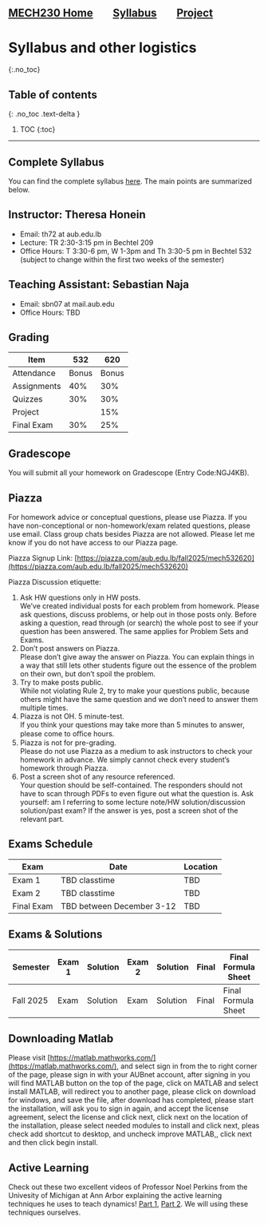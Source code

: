[MECH230 Home](homepage.md)        [Syllabus](syllabus.md)        [Project](project.md)
---

# Syllabus and other logistics
{:.no_toc}

## Table of contents
{: .no_toc .text-delta }

1. TOC
{:toc}

---

## Complete Syllabus

You can find the complete syllabus [here](???).
The main points are summarized below.

## Instructor: Theresa Honein
- Email: th72 at aub.edu.lb
- Lecture: TR 2:30-3:15 pm in Bechtel 209
- Office Hours: T 3:30-6 pm, W 1-3pm and Th 3:30-5 pm in Bechtel 532 (subject to change within the first two weeks of the semester)

## Teaching Assistant: Sebastian Naja
- Email: sbn07 at mail.aub.edu
- Office Hours: TBD

## Grading

| Item | 532 | 620 |
| ---- | --- | --- |
| Attendance | Bonus | Bonus |
| Assignments | 40% | 30% |
| Quizzes | 30% | 30% |
| Project | | 15% |
| Final Exam | 30% | 25% |

## Gradescope

You will submit all your homework on Gradescope (Entry Code:NGJ4KB).

## Piazza

For homework advice or conceptual questions, please use Piazza. If you have non-conceptional or non-homework/exam related questions, please use email. Class group chats besides Piazza are not allowed. Please let me know if you do not have access to our Piazza page.

Piazza Signup Link: [https://piazza.com/aub.edu.lb/fall2025/mech532620](https://piazza.com/aub.edu.lb/fall2025/mech532620)

Piazza Discussion etiquette:
1. Ask HW questions only in HW posts.\
We’ve created individual posts for each problem from homework. Please ask questions, discuss problems, or help out in those
posts only. Before asking a question, read through (or search) the whole post to see if your question has been answered. The same applies for Problem Sets and Exams.
2. Don’t post answers on Piazza.\
Please don’t give away the answer on Piazza. You can explain things in a way that still lets other students figure out the
essence of the problem on their own, but don’t spoil the problem.
3. Try to make posts public.\
While not violating Rule 2, try to make your questions public, because others might have the same question and we don’t
need to answer them multiple times.
4. Piazza is not OH. 5 minute-test.\
If you think your questions may take more than 5 minutes to answer, please come to oﬃce hours.
5. Piazza is not for pre-grading.\
Please do not use Piazza as a medium to ask instructors to check your homework in advance. We simply cannot check every
student’s homework through Piazza.
6. Post a screen shot of any resource referenced.\
Your question should be self-contained. The responders should not have to scan through PDFs to even figure out what the
question is. Ask yourself: am I referring to some lecture note/HW solution/discussion solution/past exam?
If the answer is yes, post a screen shot of the relevant part.

## Exams Schedule

| Exam | Date | Location |
| -- | -- | -- |
| Exam 1 | TBD classtime | TBD |
| Exam 2 | TBD classtime | TBD |
| Final Exam | TBD between December 3-12 | TBD |

## Exams & Solutions

| Semester | Exam 1 | Solution | Exam 2 | Solution | Final | Final Formula Sheet | Solution |
| -- | -- | -- | -- | -- | -- | -- | -- |
| Fall 2025 | Exam | Solution | Exam | Solution | Final | Final Formula Sheet | Solution |


## Downloading Matlab
Please visit [https://matlab.mathworks.com/](https://matlab.mathworks.com/), and select sign in from the to right corner of the page, please sign in with your AUBnet account, after signing in you will find MATLAB button on the top of the page, click on MATLAB and select install MATLAB, will redirect you to another page, please click on download for windows, and save the file, after download has completed, please start the installation, will ask you to sign in again, and accept the license agreement, select the license and click next, click next on the location of the installation, please select needed modules to install and click next, pleas check add shortcut to desktop, and uncheck improve MATLAB,, click next and then click begin install.

## Active Learning
Check out these two excellent videos of Professor Noel Perkins from the Univesity of Michigan at Ann Arbor explaining the active learning techniques he uses to teach dynamics! [Part 1](https://www.youtube.com/watch?v=wHEys-JHeb8), [Part 2](https://www.youtube.com/watch?v=96j69u4v-wE). We will using these techniques ourselves.




